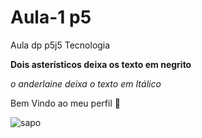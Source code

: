 # Aula-1 p5
Aula dp p5j5 Tecnologia 

**Dois asterísticos deixa os texto em negrito**

_o anderlaine deixa o texto em Itálico_

Bem Vindo ao meu perfil 🌻

![sapo](https://media1.tenor.com/m/YOvMWISxpzUAAAAC/santai.gif)
